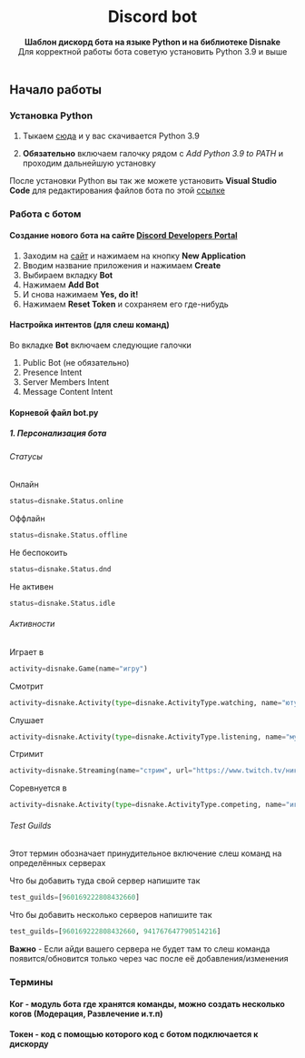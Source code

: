 <div align="center">
 <h1 align="center">  Discord bot </h1>
 <strong>Шаблон дискорд бота на языке Python и на библиотеке Disnake</strong><br />Для корректной работы бота советую установить Python 3.9 и выше<br /><br/>
 </div>
 
## Начало работы
### Установка Python
1. Тыкаем [сюда](https://www.python.org/ftp/python/3.9.0/python-3.9.0-amd64.exe) и у вас скачивается Python 3.9

2. **Обязательно** включаем галочку рядом с *Add Python 3.9 to PATH* и проходим дальнейшую установку

После установки Python вы так же можете установить **Visual Studio Code** для редактирования файлов бота по этой [ссылке](https://code.visualstudio.com/Download)

### Работа с ботом
#### Создание нового бота на сайте [Discord Developers Portal](https://discord.com/developers/applications)

1. Заходим на [сайт](https://discord.com/developers/applications) и нажимаем на кнопку **New Application**
2. Вводим название приложения и нажимаем **Create**
3. Выбираем вкладку **Bot**
4. Нажимаем **Add Bot**
5. И снова нажимаем **Yes, do it!**
6. Нажимаем **Reset Token** и сохраняем его где-нибудь

#### Настройка интентов (для слеш команд)

Во вкладке **Bot** включаем следующие галочки
1. Public Bot (не обязательно)
2. Presence Intent
3. Server Members Intent
4. Message Content Intent

#### Корневой файл **bot.py**
##### 1. Персонализация бота
###### Статусы
 Онлайн
 ```py
status=disnake.Status.online
```

 Оффлайн
 ```py
status=disnake.Status.offline
```

 Не беспокоить
 ```py
status=disnake.Status.dnd
```

 Не активен
```py
status=disnake.Status.idle
```

###### Активности
 Играет в
 ```py
 activity=disnake.Game(name="игру")
 ```
 
 Смотрит
 ```py
 activity=disnake.Activity(type=disnake.ActivityType.watching, name="ютуб")
 ```
 
 Слушает
 ```py
 activity=disnake.Activity(type=disnake.ActivityType.listening, name="музыку")
 ```
 
 Стримит
 ```py
 activity=disnake.Streaming(name="стрим", url="https://www.twitch.tv/никнейм") #если убрать аргумент url то кнопки просто не будет, но все будет работать
 ```
 
 Соревнуется в
 ```py
 activity=disnake.Activity(type=disnake.ActivityType.competing, name="игре")
 ```

###### Test Guilds
 Этот термин обозначает принудительное включение слеш команд на определённых серверах
 
 Что бы добавить туда свой сервер напишите так
 ```py
 test_guilds=[960169222808432660]
 ```
 
 Что бы добавить несколько серверов напишите так
 ```py
 test_guilds=[960169222808432660, 941767647790514216]
 ```
 **Важно** - Если айди вашего сервера не будет там то слеш команда появится/обновится только через час после её добавления/изменения
 
 ### Термины
 #### Ког - модуль бота где хранятся команды, можно создать несколько когов (Модерация, Развлечение и.т.п)
 #### Токен - код с помощью которого код с ботом подключается к дискорду
